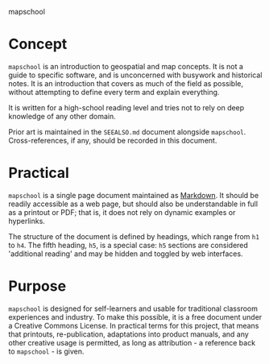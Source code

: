 mapschool

# Concept

`mapschool` is an introduction to geospatial and map concepts. It is not a guide to specific software, and is unconcerned with busywork and historical notes. It is an introduction that covers as much of the field as possible, without attempting to define every term and explain everything.

It is written for a high-school reading level and tries not to rely on deep knowledge of any other domain.

Prior art is maintained in the `SEEALSO.md` document alongside `mapschool`. Cross-references, if any, should be recorded in this document.

# Practical

`mapschool` is a single page document maintained as [Markdown](http://daringfireball.net/projects/markdown/). It should be readily accessible as a web page, but should also be understandable in full as a printout or PDF; that is, it does not rely on dynamic examples or hyperlinks.

The structure of the document is defined by headings, which range from `h1` to `h4`. The fifth heading, `h5`, is a special case: `h5` sections are considered 'additional reading' and may be hidden and toggled by web interfaces.

# Purpose

`mapschool` is designed for self-learners and usable for traditional classroom experiences and industry. To make this possible, it is a free document under a Creative Commons License. In practical terms for this project, that means that printouts, re-publication, adaptations into product manuals, and any other creative usage is permitted, as long as attribution - a reference back to `mapschool` - is given.